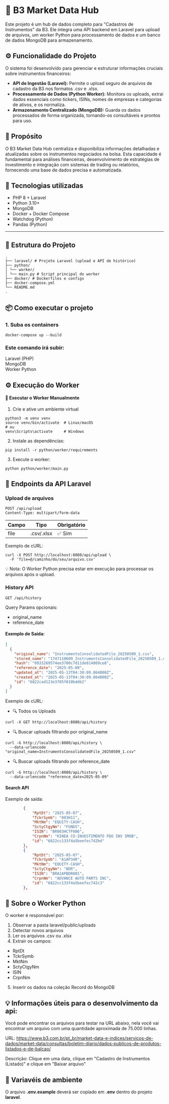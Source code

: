 # 🚀 B3 Market Data Hub
Este projeto é um hub de dados completo para "Cadastros de Instrumentos" da B3. Ele integra uma API backend em Laravel para upload de arquivos, um worker Python para processamento de dados e um banco de dados MongoDB para armazenamento.

## ⚙️ Funcionalidade do Projeto
O sistema foi desenvolvido para gerenciar e estruturar informações cruciais sobre instrumentos financeiros:

- **API de Ingestão (Laravel):** Permite o upload seguro de arquivos de cadastro da B3 nos formatos .csv e .xlsx.
- **Processamento de Dados (Python Worker):** Monitora os uploads, extrai dados essenciais como tickers, ISINs, nomes de empresas e categorias de ativos, e os normaliza.
- **Armazenamento Centralizado (MongoDB):** Guarda os dados processados de forma organizada, tornando-os consultáveis e prontos para uso.

## 🎯 Propósito
O B3 Market Data Hub centraliza e disponibiliza informações detalhadas e atualizadas sobre os instrumentos negociados na bolsa. Esta capacidade é fundamental para análises financeiras, desenvolvimento de estratégias de investimento e integração com sistemas de trading ou relatórios, fornecendo uma base de dados precisa e automatizada.

## 🚀 Tecnologias utilizadas

- PHP 8 + Laravel
- Python 3.10+
- MongoDB
- Docker + Docker Compose
- Watchdog (Python)
- Pandas (Python)

---

## 📁 Estrutura do Projeto
```
.
├── laravel/ # Projeto Laravel (upload e API de histórico)
├── python/
│ └── worker/
│ └── main.py # Script principal do worker
├── docker/ # Dockerfiles e configs
├── docker-compose.yml
└── README.md
.
```

## 📦 Como executar o projeto

### 1. Suba os containers
```
docker-compose up --build
```
### Este comando irá subir:

Laravel (PHP)<br>
MongoDB<br>
Worker Python

## ⚙️ Execução do Worker
#### 🧪 Executar o Worker Manualmente
1. Crie e ative um ambiente virtual
```
python3 -m venv venv
source venv/bin/activate  # Linux/macOS
# ou
venv\Scripts\activate     # Windows
```

2. Instale as dependências:
```
pip install -r python/worker/requirements
```

3. Execute o worker:
```
python python/worker/main.py
```

## 📝 Endpoints da API Laravel
### Upload de arquivos
```
POST /api/upload
Content-Type: multipart/form-data
```

| Campo | Tipo       | Obrigatório |
| ----- | ---------- | ----------- |
| file  | .csv/.xlsx | ✅ Sim       |

Exemplo de cURL:
```
curl -X POST http://localhost:8080/api/upload \
  -F 'file=@/caminho/do/seu/arquivo.csv'
```
💡 Nota: O Worker Python precisa estar em execução para processar os arquivos após o upload.

### History API
```
GET /api/history
```
Query Params opcionais:
- original_name
- reference_date

#### Exemplo de Saída:
```json
[
  {
    "original_name": "InstrumentsConsolidatedFile_20250509_1.csv",
    "stored_name": "1747110609_InstrumentsConsolidatedFile_20250509_1.csv",
    "hash": "0933269574ee3700c7d11de814869ce8",
    "reference_date": "2025-05-09",
    "updated_at": "2025-05-13T04:30:09.864000Z",
    "created_at": "2025-05-13T04:30:09.864000Z",
    "id": "6822cad123e3705f810bddb2"
  }
]
```

Exemplo de cURL:
- 🔍 Todos os Uploads
```
curl -X GET http://localhost:8080/api/history
```

- 🔍 Buscar uploads filtrando por original_name
```
curl -G http://localhost:8080/api/history \
  --data-urlencode "original_name=InstrumentsConsolidatedFile_20250509_1.csv"
```

- 🔍 Buscar uploads filtrando por reference_date
```
curl -G http://localhost:8080/api/history \
  --data-urlencode "reference_date=2025-05-09"
```

#### Search API
Exemplo de saída:
```json
        {
            "RptDt": "2025-05-07",
            "TckrSymb": "003H11",
            "MktNm": "EQUITY-CASH",
            "SctyCtgyNm": "FUNDS",
            "ISIN": "BR003HCTF006",
            "CrpnNm": "KINEA CO-INVESTIMENTO FDO INV IMOB",
            "id": "6822cc133f4a5beefec742bd"
        },
        {
            "RptDt": "2025-05-07",
            "TckrSymb": "A1AP34R",
            "MktNm": "EQUITY-CASH",
            "SctyCtgyNm": "BDR",
            "ISIN": "BRA1APBDR001",
            "CrpnNm": "ADVANCE AUTO PARTS INC",
            "id": "6822cc133f4a5beefec742c3"
        },
```

## 🧠 Sobre o Worker Python
O worker é responsável por:
1. Observar a pasta laravel/public/uploads
2. Detectar novos arquivos
3. Ler os arquivos .csv ou .xlsx
4. Extrair os campos:
- RptDt
- TckrSymb
- MktNm
- SctyCtgyNm
- ISIN
- CrpnNm
5. Inserir os dados na coleção Record do MongoDB

## 💡 Informações úteis para o desenvolvimento da api:
Você pode encontrar os arquivos para testar na URL abaixo, nela você vai encontrar um arquivo com uma quantidade aproximada de 75.000 linhas.

URL: https://www.b3.com.br/pt_br/market-data-e-indices/servicos-de-dados/market-data/consultas/boletim-diario/dados-publicos-de-produtos-listados-e-de-balcao/

Descrição: Clique em uma data, clique em "Cadastro de Instrumentos (Listado)" e clique em "Baixar arquivo"

## 📝 Variavéis de ambiente
O arquivo **.env.example** deverá ser copiado em **.env** dentro do projeto **laravel**.